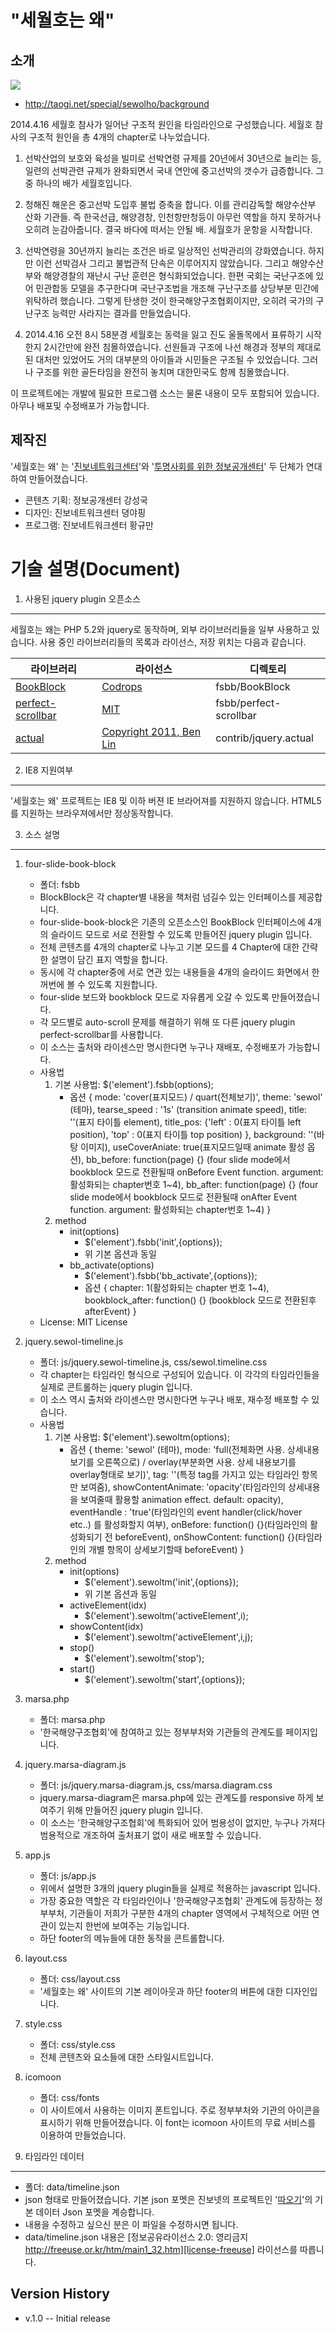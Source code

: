 "세월호는 왜"
=============

소개
----

<img src="http://taogi.net/special/sewolho/background/images/og.jpg">

* <http://taogi.net/special/sewolho/background>

2014.4.16 세월호 참사가 일어난 구조적 원인을 타임라인으로 구성했습니다.
세월호 참사의 구조적 원인을 총 4개의 chapter로 나누었습니다.

1. 선박산업의 보호와 육성을 빌미로 선박연령 규제를 20년에서 30년으로 늘리는 등, 일련의 선박관련 규제가 완화되면서 국내 연안에 중고선박의 갯수가 급증합니다. 그 중 하나의 배가 세월호입니다.

2. 청해진 해운은 중고선박 도입후 불법 증축을 합니다. 이를 관리감독할 해양수산부 산화 기관들. 즉 한국선급, 해양경창, 인천항만청등이 아무런 역할을 하지 못하거나 오히려 눈감아줍니다. 결국 바다에 떠서는 안될 배. 세월호가 운항을 시작합니다.

3. 선박연령을 30년까지 늘리는 조건은 바로 일상적인 선박관리의 강화였습니다. 하지만 이런 선박검사 그리고 불법관적 단속은 이루어지지 않았습니다. 그리고 해양수산부와 해양경찰의 재난시 구난 훈련은 형식화되었습니다. 한편 국회는 국난구조에 있어 민관합동 모델을 추구한다며 국난구조법을 개조해 구난구조를 상당부분 민간에 위탁하려 했습니다. 그렇게 탄생한 것이 한국해양구조협회이지만, 오히려 국가의 구난구조 능력만 사라지는 결과를 만들었습니다.

4. 2014.4.16 오전 8시 58분경 세월호는 동력을 잃고 진도 울돌목에서 표류하기 시작한지 2시간만에 완전 침몰하였습니다. 선원들과 구조에 나선 해경과 정부의 제대로된 대처만 있었어도 거의 대부분의 아이들과 시민들은 구조될 수 있었습니다. 그러나 구조를 위한 골든타임을 완전히 놓치며 대한민국도 함께 침몰했습니다.

이 프로젝트에는 개발에 필요한 프로그램 소스는 물론 내용이 모두 포함되어 있습니다. 아무나 배포및 수정배포가 가능합니다.


제작진
------

'세월호는 왜' 는 '[진보네트워크센터][jinbonetwork]'와 '[투명사회를 위한 정보공개센터][opengirok]' 두 단체가 연대하여 만들어졌습니다.
* 콘텐츠 기획: 정보공개센터 강성국
* 디자인: 진보네트워크센터 뎡야핑
* 프로그램: 진보네트워크센터 황규만


기술 설명(Document)
===================

1. 사용된 jquery plugin 오픈소스
--------------------------------

세월호는 왜는 PHP 5.2와 jquery로 동작하며, 외부 라이브러리들을 일부 사용하고 있습니다. 사용 중인 라이브러리들의 목록과 라이선스, 저장 위치는 다음과 같습니다.

| 라이브러리                                            | 라이선스                               | 디렉토리                                          |
|-------------------------------------------------------|----------------------------------------|---------------------------------------------------|
| [BookBlock][repository-bookblock]                     | [Codrops][license-codrops]             | fsbb/BookBlock                                    |
| [perfect-scrollbar][repository-perfect-scrollbar]     | [MIT][license-mit]                     | fsbb/perfect-scrollbar                            |
| [actual][repository-actual]                           | [Copyright 2011, Ben Lin][license-lin] | contrib/jquery.actual                             |

2. IE8 지원여부
---------------

'세월호는 왜' 프로젝트는 IE8 및 이하 버젼 IE 브라어져를 지원하지 않습니다. HTML5 를 지원하는 브라우져에서만 정상동작합니다.

3. 소스 설명
------------

1.  four-slide-book-block
    * 폴더: fsbb
    * BlockBlock은 각 chapter별 내용을 책처럼 넘길수 있는 인터페이스를 제공합니다.
    * four-slide-book-block은 기존의 오픈소스인 BookBlock 인터페이스에 4개의 슬라이드 모드로 서로 전환할 수 있도록 만들어진 jquery plugin 입니다.
    * 전체 콘텐츠를 4개의 chapter로 나누고 기본 모드를 4 Chapter에 대한 간략한 설명이 담긴 표지 역할을 합니다.
    * 동시에 각 chapter중에 서로 연관 있는 내용들을 4개의 슬라이드 화면에서 한꺼번에 볼 수 있도록 지원합니다.
    * four-slide 보드와 bookblock 모드로 자유롭게 오갈 수 있도록 만들어졌습니다.
    * 각 모드별로 auto-scroll 문제를 해결하기 위해 또 다른 jquery plugin perfect-scrollbar를 사용합니다.
    * 이 소스는 출처와 라이센스만 명시한다면 누구나 재배포, 수정배포가 가능합니다.
    * 사용법
      1. 기본 사용법: $('element').fsbb(options);
         * 옵션
           {
              mode: 'cover(표지모드) / quart(전체보기)',
              theme: 'sewol' (테마),
              tearse_speed : '1s' (transition animate speed),
              title: ''(표지 타이틀 element),
              title_pos: {'left' : 0(표지 타이틀 left position), 'top' : 0(표지 타이틀 top position) },
              background: ''(바탕 이미지),
              useCoverAniate: true(표지모드일때 animate 활성 옵션),
              bb_before: function(page) {} (four slide mode에서 bookblock 모드로 전환될때 onBefore Event function. argument: 활성화되는 chapter번호 1~4),
              bb_after: function(page) {} (four slide mode에서 bookblock 모드로 전환될때 onAfter Event function. argument: 활성화되는 chapter번호 1~4)
			}
      2. method
         * init(options)
           * $('element').fsbb('init',{options});
           * 위 기본 옵션과 동일
         * bb_activate(options)
           * $('element').fsbb('bb_activate',{options});
           * 옵션
             {
				chapter: 1(활성화되는 chapter 번호 1~4),
				bookblock_after: function() {} (bookblock 모드로 전환된후 afterEvent)
             }
    * License: MIT License

2.  jquery.sewol-timeline.js
    * 폴더: js/jquery.sewol-timeline.js, css/sewol.timeline.css
    * 각 chapter는 타임라인 형식으로 구성되어 있습니다. 이 각각의 타임라인들을 실제로 콘트롤하는 jquery plugin 입니다.
    * 이 소스 역시 출처와 라이센스만 명시한다면 누구나 배포, 재수정 배포할 수 있습니다.
    * 사용법
      1. 기본 사용법: $('element').sewoltm(options);
         * 옵션
           {
              theme: 'sewol' (테마),
              mode: 'full(전체화면 사용. 상세내용 보기를 오른쪽으로) / overlay(부분화면 사용. 상세 내용보기를 overlay형태로 보기)',
              tag: ''(특정 tag를 가지고 있는  타임라인 항목만 보여줌),
              showContentAnimate: 'opacity'(타임라인의 상세내용을 보여줄때 활용할 animation effect. default: opacity),
              eventHandle : 'true'(타임라인의 event handler(click/hover etc..) 를 활성화할지 여부),
              onBefore: function() {}(타임라인의 활성화되기 전 beforeEvent),
              onShowContent: function() {}(타임라인의 개별 항목이 상세보기할때 beforeEvent)
           }
      2. method
         * init(options)
           * $('element').sewoltm('init',{options});
           * 위 기본 옵션과 동일
         * activeElement(idx)
           * $('element').sewoltm('activeElement',i);
         * showContent(idx)
           * $('element').sewoltm('activeElement',i,j);
         * stop()
           * $('element').sewoltm('stop');
         * start()
           * $('element').sewoltm('start',{options});

3.  marsa.php
    * 폴더: marsa.php
    * '한국해양구조협회'에 참여하고 있는 정부부처와 기관들의 관계도를 페이지입니다.

4.  jquery.marsa-diagram.js
    * 폴더: js/jquery.marsa-diagram.js, css/marsa.diagram.css
    * jquery.marsa-diagram은 marsa.php에 있는 관계도를 responsive 하게 보여주기 위해 만들어진 jquery plugin 입니다.
    * 이 소스는 '한국해양구조협회'에 특화되어 있어 범용성이 없지만, 누구나 가져다 범용적으로 개조하여 출처표기 없이 새로 배포할 수 있습니다.
    
5.  app.js
    * 폴더: js/app.js
    * 위에서 설명한 3개의 jquery plugin들을 실제로 적용하는 javascript 입니다.
    * 가장 중요한 역할은 각 타임라인이나 '한국해양구조협회' 관계도에 등장하는 정부부처, 기관들이 저희가 구분한 4개의 chapter 영역에서 구체적으로 어떤 연관이 있는지 한번에 보여주는 기능입니다.
    * 하단 footer의 메뉴들에 대한 동작을 콘트롤합니다.
 
6.  layout.css
    * 폴더: css/layout.css
    * '세월호는 왜' 사이트의 기본 레이아웃과 하단 footer의 버튼에 대한 디자인입니다.

7.  style.css
    * 폴더: css/style.css
    * 전체 콘텐츠와 요소들에 대한 스타일시트입니다.
 
8.  icomoon
    * 폴더: css/fonts
    * 이 사이트에서 사용하는 이미지 폰트입니다. 주로 정부부처와 기관의 아이콘을 표시하기 위해 만들어졌습니다. 이 font는 icomoon 사이트의 무료 서비스를 이용하여 만들었습니다.

4. 타임라인 데이터
------------------

* 폴더: data/timeline.json
* json 형태로 만들어졌습니다. 기본 json 포멧은 진보넷의 프로젝트인 '[따오기][repository-taogi]'의 기본 데이터 Json 포멧을 계승합니다.
* 내용을 수정하고 싶으신 분은 이 파일을 수정하시면 됩니다.
* data/timeline.json 내용은 [정보공유라이선스 2.0: 영리금지 http://freeuse.or.kr/htm/main1_32.htm][license-freeuse] 라이선스를 따릅니다.

[jinbonetwork]:						http://www.jinbo.net
[opengirok]:						http://www.opengirok.or.kr

[repository-taogi]:					https://github.com/jinbonet/taogi-timeline
[repository-bookblock]:				https://github.com/codrops/BookBlock
[repository-perfect-scrollbar]:		https://github.com/noraesae/perfect-scrollbar
[repository-actual]:				https://github.com/dreamerslab/jquery.actual

[license-mit]:						http://opensource.org/licenses/MIT
[license-codrops]:					http://tympanus.net/codrops/licensing/
[license-lin]:						http://dreamerslab.com/
[license-freeuse]:					http://freeuse.or.kr/htm/main1_32.htm

Version History
---------------

* v.1.0 -- Initial release
